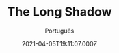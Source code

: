 ---
id: 'b3dc37c1-9172-4c98-bcf4-f065138e24ff'
type: 'movie' # Filme, Série, Anime
title: "The Long Shadow"
synopsis: []
originalTitle: "The Long Shadow"
date: '2021-04-05T19:11:07.000Z'
update: '2021-04-05T19:11:07.000Z'
releaseDate: '2020-04-20T03:00:00.000Z'
imdb:
  rating: '6.3' # 8.5
  id: '' # tt0470752
duration: '1h 34 Min'
trailer:
  urls: [
    'AGetemRDuVY',
  ]
tags: ['1080p']
genre: ['Mistério'] #
quality: 'WEB-DL' # BluRay, WEB-DL, HDTV, WEB-DL4K, WEB-DLe
format: 'Mkv' # MKV, MP4, TS
audio: 'Inglês' # Dublado, Legendado, Dual Audio, Dub & Leg
subtitle: 'Português' # Português, inglês,
size: '2.10 GB' # 4.8 GB
audioQuality: 10
videoQuality: 10
directors: []
#  - name: 'Lana Wachowski'
#    image: ''
#  - name: 'Lilly Wachowski'
#    image: ''
cast: []
#  - name: 'Keanu Reeves'
#    image: ''
#    characterName: 'Neo'
writers: []
#  - name: ''
#    image: ''
maturityRating:
  age: '' # L , 10, 12, 14, 16, 18
  topics: [''] # Violence, Illegal drugs, Inappropriate Language, Legal Drugs, Sexual Content, Extreme Violence
###########################################
download:
  
  - url: 'magnet:?xt=urn:btih:A43B547C6BD403F34EC91DE04CF10864CEAD34EE&dn=The.Long.Shadow.2020.1080p.WEBRip.Legendado.mkv&tr=udp%3a%2f%2ftracker.openbittorrent.com%3a1337%2fannounce&tr=udp%3a%2f%2ftracker.opentrackr.org%3a1337%2fannounce'
    resolution: '1080p' # 720p, 1080p, 4K,
    audio: 'Legendado' # Dublado, Legendado, Dual Audio
    size: '' # 4.8 GB
    quality: '' # BluRay, WEB-DL
    format: '' # MKV
images:
  cover: '/assets/movies/the-long-shadow.jpg'
  background: '/assets/movies/'
---